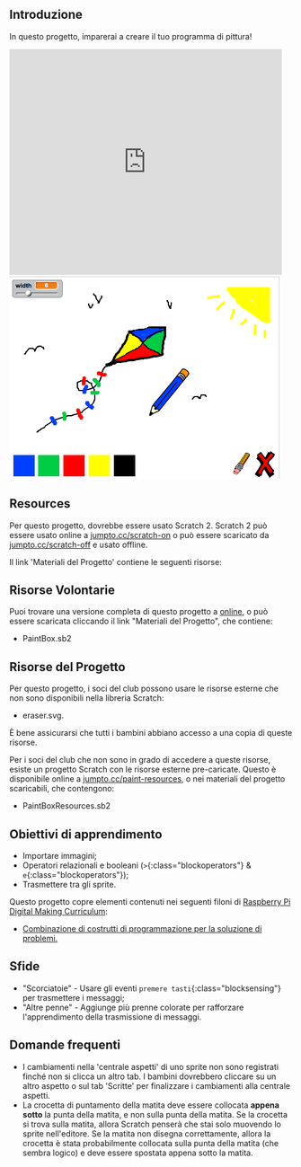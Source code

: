 ## Introduzione

In questo progetto, imparerai a creare il tuo programma di pittura!

<div class="scratch-preview">
  <iframe allowtransparency="true" width="485" height="402" src="https://scratch.mit.edu/projects/embed/63473366/?autostart=false" frameborder="0"></iframe>
  <img src="images/paint-final.png">
</div>

## Resources
Per questo progetto, dovrebbe essere usato Scratch 2. Scratch 2 può essere usato online a [jumpto.cc/scratch-on](http://jumpto.cc/scratch-on) o può essere scaricato da [jumpto.cc/scratch-off](http://jumpto.cc/scratch-off) e usato offline.

Il link 'Materiali del Progetto' contiene le seguenti risorse:

## Risorse Volontarie

Puoi trovare una versione completa di questo progetto a <a href="http://scratch.mit.edu/projects/63473366/#editor">online</a>, o può essere scaricata cliccando il link "Materiali del Progetto", che contiene:

+ PaintBox.sb2

## Risorse del Progetto

Per questo progetto, i soci del club possono usare le risorse esterne che non sono disponibili nella libreria Scratch:

+ eraser.svg.

È bene assicurarsi che tutti i bambini abbiano accesso a una copia di queste risorse.

Per i soci del club che non sono in grado di accedere a queste risorse, esiste un progetto Scratch con le risorse esterne pre-caricate. Questo è disponibile online a [jumpto.cc/paint-resources](http://jumpto.cc/paint-resources), o nei materiali del progetto scaricabili, che contengono:

+ PaintBoxResources.sb2 

## Obiettivi di apprendimento
+ Importare immagini;
+ Operatori relazionali e booleani (`>`{:class="blockoperators"} & `e`{:class="blockoperators"});
+ Trasmettere tra gli sprite.

Questo progetto copre elementi contenuti nei seguenti filoni di [Raspberry Pi Digital Making Curriculum](http://rpf.io/curriculum):

+ [Combinazione di costrutti di programmazione per la soluzione di problemi.](https://www.raspberrypi.org/curriculum/programming/builder)

## Sfide
+ "Scorciatoie" - Usare gli eventi `premere tasti`{:class="blocksensing"} per trasmettere i messaggi;
+ "Altre penne" - Aggiunge più prenne colorate per rafforzare l'apprendimento della trasmissione di messaggi.

## Domande frequenti
+ I cambiamenti nella 'centrale aspetti' di uno sprite non sono registrati finché non si clicca un altro tab. I bambini dovrebbero cliccare su un altro aspetto o sul tab 'Scritte' per finalizzare i cambiamenti alla centrale aspetti.
+ La crocetta di puntamento della matita deve essere collocata **appena sotto** la punta della matita, e non sulla punta della matita. Se la crocetta si trova sulla matita, allora Scratch penserà che stai solo muovendo lo sprite nell'editore. Se la matita non disegna correttamente, allora la crocetta è stata probabilmente collocata sulla punta della matita (che sembra logico) e deve essere spostata appena sotto la matita.  
